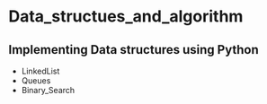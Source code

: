 # Data_structues_and_algorithm

Implementing Data structures using Python
-----------------------------------------
* LinkedList
* Queues
* Binary_Search
